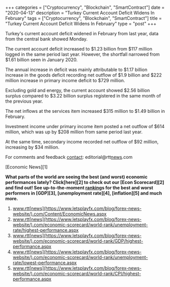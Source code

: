 +++
categories = ["Cryptocurrency", "Blockchain", "SmartContract"]
date = "2020-04-13"
description = "Turkey Current Account Deficit Widens In February"
tags = ["Cryptocurrency", "Blockchain", "SmartContract"]
title = "Turkey Current Account Deficit Widens In February"
type = "post"
+++

Turkey's current account deficit widened in February from last year,
data from the central bank showed Monday.

The current account deficit increased to $1.23 billion from $117 million
logged in the same period last year. However, the shortfall narrowed
from $1.61 billion seen in January 2020.

The annual increase in deficit was mainly attributable to $1.17 billion
increase in the goods deficit recording net outflow of $1.9 billion and
$222 million increase in primary income deficit to $729 million.

Excluding gold and energy, the current account showed $2.56 billion
surplus compared to $3.22 billion surplus registered in the same month
of the previous year.

The net inflows at the services item increased $315 million to $1.49
billion in February.

Investment income under primary income item posted a net outflow of $614
million, which was up by $208 million from same period last year.

At the same time, secondary income recorded net outflow of $92 million,
increasing by $34 million.

For comments and feedback [contact](https://www.playgroundfx.com/contact/): editorial@rtt[news](https://www.letsplayfx.com/blog/forex-news-website/).com

[Economic News][1]

 **What parts of the world are seeing the best (and worst) economic
performances lately? Click[here][2] to check out our [Econ Scorecard][2]
and find out! See up-to-the-moment [ranking](https://www.playgroundfx.com/blog/crypto-exchange-ranking/)s for the best and worst
performers in [GDP][3], [unemployment rate][4], [inflation][5] and much
more.**

   1. www.rtt[news](https://www.letsplayfx.com/blog/forex-news-website/).com/Content/EconomicNews.aspx
   2. www.rtt[news](https://www.letsplayfx.com/blog/forex-news-website/).com/economic-scorecard/world-rank/unemployment-rate/highest-performance.aspx
   3. www.rtt[news](https://www.letsplayfx.com/blog/forex-news-website/).com/economic-scorecard/world-rank/GDP/highest-performance.aspx
   4. www.rtt[news](https://www.letsplayfx.com/blog/forex-news-website/).com/economic-scorecard/world-rank/unemployment-rate/lowest-performance.aspx
   5. www.rtt[news](https://www.letsplayfx.com/blog/forex-news-website/).com/economic-scorecard/world-rank/CPI/highest-performance.aspx